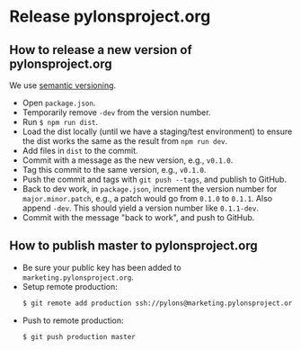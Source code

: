 # Release pylonsproject.org

## How to release a new version of pylonsproject.org

We use [semantic versioning](http://semver.org/).

- Open `package.json`.
- Temporarily remove `-dev` from the version number.
- Run `$ npm run dist`.
- Load the dist locally (until we have a staging/test environment) to ensure
  the dist works the same as the result from `npm run dev`.
- Add files in `dist` to the commit.
- Commit with a message as the new version, e.g., `v0.1.0`.
- Tag this commit to the same version, e.g., `v0.1.0`.
- Push the commit and tags with `git push --tags`, and publish to GitHub.
- Back to dev work, in `package.json`, increment the version number for
  `major.minor.patch`, e.g., a patch would go from `0.1.0` to `0.1.1`. Also
  append `-dev`. This should yield a version number like `0.1.1-dev`.
- Commit with the message "back to work", and push to GitHub.

## How to publish master to pylonsproject.org

- Be sure your public key has been added to `marketing.pylonsproject.org`.
- Setup remote production:
    ```bash
    $ git remote add production ssh://pylons@marketing.pylonsproject.org/home/pylons/repos/pylonsproject.org.git
    ```
- Push to remote production:
    ```bash
    $ git push production master
    ```
